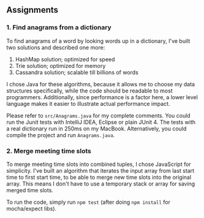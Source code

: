 ## Assignments

### 1. Find anagrams from a dictionary
To find anagrams of a word by looking words up in a dictionary, I've built two solutions and described one more:

1. HashMap solution; optimized for speed
2. Trie solution; optimized for memory
3. Cassandra solution; scalable till billions of words

I chose Java for these algorithms, because it allows me to choose my data structures specifically,
while the code should be readable to most programmers. Additionally, since performance is a factor here,
a lower level language makes it easier to illustrate actual performance impact.

Please refer to `src/Anagrams.java` for my complete comments. You could run the Junit tests
with IntelliJ IDEA, Eclipse or plain JUnit 4. The tests with a real dictionary run in 250ms on my MacBook.
Alternatively, you could compile the project and run `Anagrams.java`.

### 2. Merge meeting time slots
To merge meeting time slots into combined tuples, I chose JavaScript for simplicity.
I've built an algorithm that iterates the input array from last start time to first
start time, to be able to merge new time slots into the original array. This means
I don't have to use a temporary stack or array for saving merged time slots.

To run the code, simply run `npm test` (after doing `npm install` for mocha/expect libs).

